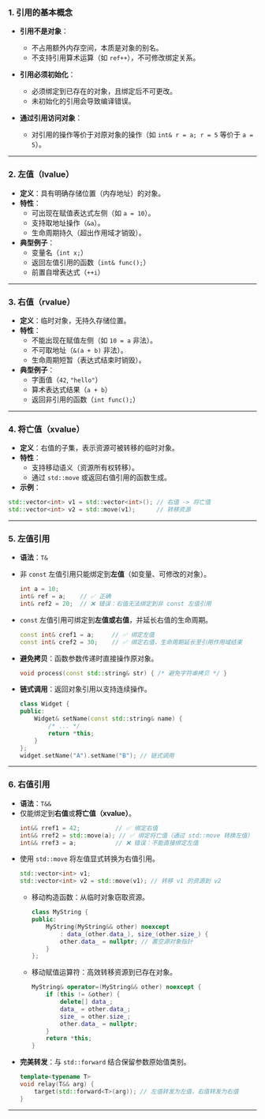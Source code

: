 ### 1. 引用的基本概念  
- **引用不是对象**：  
  - 不占用额外内存空间，本质是对象的别名。  
  - 不支持引用算术运算（如 `ref++`），不可修改绑定关系。  

- **引用必须初始化**：  
  - 必须绑定到已存在的对象，且绑定后不可更改。  
  - 未初始化的引用会导致编译错误。  

- **通过引用访问对象**：  
  - 对引用的操作等价于对原对象的操作（如 `int& r = a; r = 5` 等价于 `a = 5`）。  

---

### 2. 左值（lvalue）  
- **定义**：具有明确存储位置（内存地址）的对象。  
- **特性**：  
  - 可出现在赋值表达式左侧（如 `a = 10`）。  
  - 支持取地址操作（`&a`）。  
  - 生命周期持久（超出作用域才销毁）。  
- **典型例子**：  
  - 变量名（`int x;`）  
  - 返回左值引用的函数（`int& func();`）  
  - 前置自增表达式（`++i`）  

---

### 3. 右值（rvalue）  
- **定义**：临时对象，无持久存储位置。  
- **特性**：  
  - 不能出现在赋值左侧（如 `10 = a` 非法）。  
  - 不可取地址（`&(a + b)` 非法）。  
  - 生命周期短暂（表达式结束时销毁）。  
- **典型例子**：  
  - 字面值（`42`, `"hello"`）  
  - 算术表达式结果（`a + b`）  
  - 返回非引用的函数（`int func();`）  

---

### 4. 将亡值（xvalue）  
- **定义**：右值的子集，表示资源可被转移的临时对象。  
- **特性**：  
  - 支持移动语义（资源所有权转移）。  
  - 通过 `std::move` 或返回右值引用的函数生成。  
- **示例**：  
```cpp
std::vector<int> v1 = std::vector<int>(); // 右值 -> 将亡值
std::vector<int> v2 = std::move(v1);      // 转移资源
```
---

### 5. 左值引用  
- **语法**：`T&`   
- 非 `const` 左值引用只能绑定到**左值**（如变量、可修改的对象）。  
    ```cpp
    int a = 10;
    int& ref = a;    // ✅ 正确
    int& ref2 = 20;  // ❌ 错误：右值无法绑定到非 const 左值引用
    ```  
- `const` 左值引用可绑定到**左值或右值**，并延长右值的生命周期。  
    ```cpp
    const int& cref1 = a;     // ✅ 绑定左值
    const int& cref2 = 30;    // ✅ 绑定右值，生命周期延长至引用作用域结束
    ```  
 
- **避免拷贝**：函数参数传递时直接操作原对象。  
    ```cpp
    void process(const std::string& str) { /* 避免字符串拷贝 */ }
    ```  
- **链式调用**：返回对象引用以支持连续操作。  
    ```cpp
    class Widget {
    public:
        Widget& setName(const std::string& name) { 
            /* ... */ 
            return *this; 
        }
    };
    widget.setName("A").setName("B"); // 链式调用
    ```  

---

### 6. 右值引用  
- **语法**：`T&&`    
- 仅能绑定到**右值**或**将亡值（xvalue）**。  
    ```cpp
    int&& rref1 = 42;          // ✅ 绑定右值
    int&& rref2 = std::move(a); // ✅ 绑定将亡值（通过 std::move 转换左值）
    int&& rref3 = a;           // ❌ 错误：不能直接绑定左值
    ```  
- 使用 `std::move` 将左值显式转换为右值引用。  
    ```cpp
    std::vector<int> v1;
    std::vector<int> v2 = std::move(v1); // 转移 v1 的资源到 v2
    ```     
  - 移动构造函数：从临时对象窃取资源。  
      ```cpp
      class MyString {
      public:
          MyString(MyString&& other) noexcept 
              : data_(other.data_), size_(other.size_) {
              other.data_ = nullptr; // 置空源对象指针
          }
      };
      ```  
  - 移动赋值运算符：高效转移资源到已存在对象。  
      ```cpp
      MyString& operator=(MyString&& other) noexcept {
          if (this != &other) {
              delete[] data_;
              data_ = other.data_;
              size_ = other.size_;
              other.data_ = nullptr;
          }
          return *this;
      }
      ```  
- **完美转发**：与 `std::forward` 结合保留参数原始值类别。  
    ```cpp
    template<typename T>
    void relay(T&& arg) {
        target(std::forward<T>(arg)); // 左值转发为左值，右值转发为右值
    }
    ```
--- 
